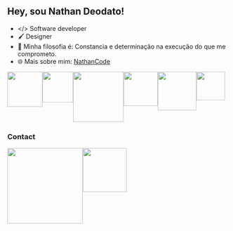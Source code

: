 ## Hey, sou Nathan Deodato!

- </> Software developer
- 🖌️ Designer
- 💬 Minha filosofia é: Constancia e determinação na execução do que me comprometo.
- 🌐 Mais sobre mim: <a href='https://nathancode.netlify.app'>NathanCode</a>

<div style='display: flex; justify-content: space-betwen;'>
    <img src='https://img.shields.io/badge/HTML5-E34F26?style=for-the-badge&logo=html5&logoColor=white' width='80px'>
    <img src='https://img.shields.io/badge/CSS3-1572B6?style=for-the-badge&logo=css3&logoColor=white' width='70px'>
    <img src='https://img.shields.io/badge/JavaScript-323330?style=for-the-badge&logo=javascript&logoColor=F7DF1E' width='115px'>
    <img src='https://img.shields.io/badge/React-20232A?style=for-the-badge&logo=react&logoColor=61DAFB' width='78px'>
    <img src='https://img.shields.io/badge/Python-FFD43B?style=for-the-badge&logo=python&logoColor=blue' width='88px'>
    <img src="https://img.shields.io/badge/c++-%2300599C.svg?style=for-the-badge&logo=c%2B%2B&logoColor=white" width="65px">
    <!-- <img src='https://img.shields.io/badge/Node%20js-339933?style=for-the-badge&logo=nodedotjs&logoColor=white' width='91px'/> -->
</div>

### Contact

<div style='display: flex; justify-content: space-betwen;'>
    <a href='mailto:ndeodato42@outlook.com'>
        <img src='https://img.shields.io/badge/Microsoft_Outlook-0078D4?style=for-the-badge&logo=microsoft-outlook&logoColor=white'  width='172px'/>
    </a>
    <a href='https://www.linkedin.com/in/nathandeodato/'>
        <img src='https://img.shields.io/badge/linkedin-%230077B5.svg?style=for-the-badge&logo=linkedin&logoColor=white'  width='100px'/>
    </a>
</div>
